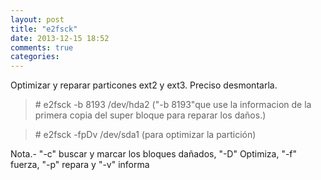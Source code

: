 ```yaml
---
layout: post
title: "e2fsck"
date: 2013-12-15 18:52
comments: true
categories: 
---
```

Optimizar y reparar particones ext2 y ext3. Preciso desmontarla.

>\# e2fsck -b 8193 /dev/hda2  ("-b 8193"que use la informacion de la primera copia del super bloque para reparar los daños.)

>\# e2fsck -fpDv /dev/sda1 (para optimizar la partición)

Nota.- "-c" buscar y marcar los bloques dañados, "-D" Optimiza, "-f" fuerza, "-p" repara y "-v" informa

